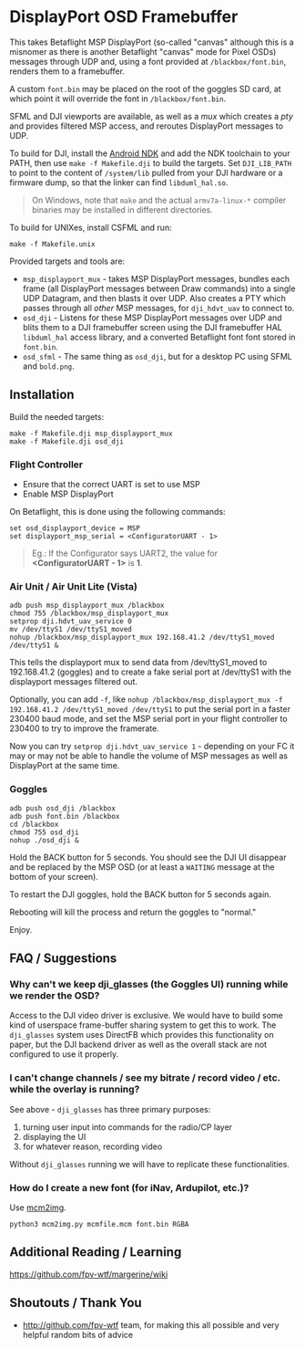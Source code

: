 # DisplayPort OSD Framebuffer

This takes Betaflight MSP DisplayPort (so-called "canvas" although this is a misnomer as there is another Betaflight "canvas" mode for Pixel OSDs) messages through UDP and, using a font provided at `/blackbox/font.bin`, renders them to a framebuffer.

A custom `font.bin` may be placed on the root of the goggles SD card, at which point it will override the font in `/blackbox/font.bin`.

SFML and DJI viewports are available, as well as a *mux* which creates a *pty* and provides filtered MSP access, and reroutes DisplayPort messages to UDP.

To build for DJI, install the [Android NDK](https://developer.android.com/ndk/downloads) and add the NDK toolchain to your PATH, then use `make -f Makefile.dji` to build the targets. Set `DJI_LIB_PATH` to point to the content of `/system/lib` pulled from your DJI hardware or a firmware dump, so that the linker can find `libduml_hal.so`.

> On Windows, note that `make` and the actual `armv7a-linux-*` compiler binaries may be installed in different directories.

To build for UNIXes, install CSFML and run:

```
make -f Makefile.unix
```

Provided targets and tools are:

* `msp_displayport_mux` - takes MSP DisplayPort messages, bundles each frame (all DisplayPort messages between Draw commands) into a single UDP Datagram, and then blasts it over UDP. Also creates a PTY which passes through all _other_ MSP messages, for `dji_hdvt_uav` to connect to.
* `osd_dji` - Listens for these MSP DisplayPort messages over UDP and blits them to a DJI framebuffer screen using the DJI framebuffer HAL `libduml_hal` access library, and a converted Betaflight font font stored in `font.bin`.
* `osd_sfml` - The same thing as `osd_dji`, but for a desktop PC using SFML and `bold.png`.

## Installation

Build the needed targets:

```
make -f Makefile.dji msp_displayport_mux
make -f Makefile.dji osd_dji
```

### Flight Controller

* Ensure that the correct UART is set to use MSP
* Enable MSP DisplayPort

On Betaflight, this is done using the following commands:

```
set osd_displayport_device = MSP
set displayport_msp_serial = <ConfiguratorUART - 1>
```

> Eg.: If the Configurator says UART2, the value for **<ConfiguratorUART - 1>** is **1**.

### Air Unit / Air Unit Lite (Vista)

```
adb push msp_displayport_mux /blackbox
chmod 755 /blackbox/msp_displayport_mux
setprop dji.hdvt_uav_service 0
mv /dev/ttyS1 /dev/ttyS1_moved
nohup /blackbox/msp_displayport_mux 192.168.41.2 /dev/ttyS1_moved /dev/ttyS1 &
```
This tells the displayport mux to send data from /dev/ttyS1_moved to 192.168.41.2 (goggles) and to create a fake serial port at /dev/ttyS1 with the displayport messages filtered out.

Optionally, you can add `-f`, like `nohup /blackbox/msp_displayport_mux -f 192.168.41.2 /dev/ttyS1_moved /dev/ttyS1` to put the serial port in a faster 230400 baud mode, and set the MSP serial port in your flight controller to 230400 to try to improve the framerate.

Now you can try `setprop dji.hdvt_uav_service 1` - depending on your FC it may or may not be able to handle the volume of MSP messages as well as DisplayPort at the same time.

### Goggles

```
adb push osd_dji /blackbox
adb push font.bin /blackbox
cd /blackbox
chmod 755 osd_dji
nohup ./osd_dji &
```

Hold the BACK button for 5 seconds. You should see the DJI UI disappear and be replaced by the MSP OSD (or at least a `WAITING` message at the bottom of your screen).

To restart the DJI goggles, hold the BACK button for 5 seconds again.

Rebooting will kill the process and return the goggles to "normal."

Enjoy.

## FAQ / Suggestions

### Why can't we keep dji_glasses (the Goggles UI) running while we render the OSD?

Access to the DJI video driver is exclusive. We would have to build some kind of userspace frame-buffer sharing system to get this to work. The `dji_glasses` system uses DirectFB which provides this functionality on paper, but the DJI backend driver as well as the overall stack are not configured to use it properly.

### I can't change channels / see my bitrate / record video / etc. while the overlay is running?

See above - `dji_glasses` has three primary purposes:
1. turning user input into commands for the radio/CP layer
2. displaying the UI
3. for whatever reason, recording video

Without `dji_glasses` running we will have to replicate these functionalities.

### How do I create a new font (for iNav, Ardupilot, etc.)?

Use [mcm2img](https://github.com/bri3d/mcm2img).

```
python3 mcm2img.py mcmfile.mcm font.bin RGBA
```

## Additional Reading / Learning

https://github.com/fpv-wtf/margerine/wiki

## Shoutouts / Thank You

* http://github.com/fpv-wtf team, for making this all possible and very helpful random bits of advice
